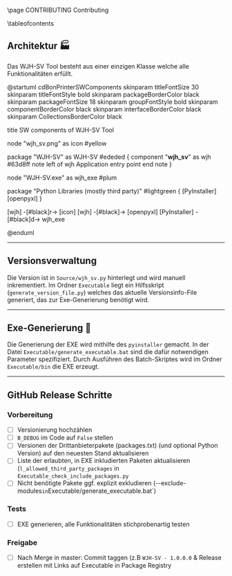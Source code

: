 \page CONTRIBUTING Contributing

\tableofcontents

## Architektur 🏭️

Das WJH-SV Tool besteht aus einer einzigen Klasse welche alle Funktionalitäten erfüllt.

@startuml cdBonPrinterSWComponents
skinparam titleFontSize 30
skinparam titleFontStyle bold
skinparam packageBorderColor black
skinparam packageFontSize 18
skinparam groupFontStyle bold
skinparam componentBorderColor black
skinparam interfaceBorderColor black
skinparam CollectionsBorderColor black

title SW components of WJH-SV Tool

node "wjh_sv.png" as icon #yellow

package "WJH-SV" as WJH-SV #ededed {
  component "**wjh_sv**" as wjh #63d8ff
  note left of wjh
    Application entry point
  end note
}

node "WJH-SV.exe" as wjh_exe #plum

package "Python Libraries (mostly third party)" #lightgreen {
 [PyInstaller]
 [openpyxl]
}

[wjh] -[#black]r-> [icon]
[wjh] -[#black]-> [openpyxl]
[PyInstaller] -[#black]d-> wjh_exe

@enduml

---

## Versionsverwaltung

Die Version ist in `Source/wjh_sv.py` hinterlegt und wird manuell inkrementiert. Im Ordner `Executable` liegt ein Hilfsskript (`generate_version_file.py`) welches das aktuelle Versionsinfo-File generiert, das zur Exe-Generierung benötigt wird.

---

## Exe-Generierung 🔧

Die Generierung der EXE wird mithilfe des `pyinstaller` gemacht. In der Datei `Executable/generate_executable.bat` sind die dafür notwendigen Parameter spezifiziert. Durch Ausführen des Batch-Skriptes wird im Ordner `Executable/bin` die EXE erzeugt.

---

## GitHub Release Schritte

### Vorbereitung

* [ ] Versionierung hochzählen
* [ ] `B_DEBUG` im Code auf `False` stellen
* [ ] Versionen der Drittanbieterpakete (packages.txt) (und optional Python Version) auf den neuesten Stand aktualisieren
* [ ] Liste der erlaubten, in EXE inkludierten Paketen aktualisieren (`l_allowed_third_party_packages` in `Executable_check_include_packages.py`
* [ ] Nicht benötigte Pakete ggf. explizit exkludieren (--exclude-modules` in `Executable/generate_executable.bat`)

### Tests

* [ ] EXE generieren, alle Funktionalitäten stichprobenartig testen

### Freigabe

* [ ] Nach Merge in master: Commit taggen (z.B `WJH-SV - 1.0.0.0` & Release erstellen mit Links auf Executable in Package Registry
